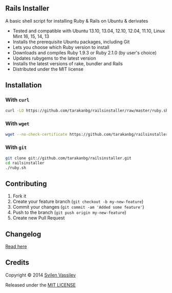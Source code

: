 ## Rails Installer

A basic shell script for installing Ruby & Rails on Ubuntu & derivates

* Tested and compatible with Ubuntu 13.10, 13.04, 12.10, 12.04, 11.10, Linux Mint 16, 15, 14, 13
* Installs the prerequisite Ubuntu packages, including Git
* Lets you choose which Ruby version to install
* Downloads and compiles Ruby 1.9.3 or Ruby 2.1.0 (by user's choice)
* Updates rubygems to the latest version
* Installs the latest versions of rake, bundler and Rails
* Distributed under the MIT license

## Installation

### With `curl`
```sh
curl -LO https://github.com/tarakanbg/railsinstaller/raw/master/ruby.sh && bash ruby.sh
```

### With `wget`
```sh
wget --no-check-certificate https://github.com/tarakanbg/railsinstaller/raw/master/ruby.sh && bash ruby.sh
```

### With `git`

```sh
git clone git://github.com/tarakanbg/railsinstaller.git
cd railsinstaller
./ruby.sh
```

## Contributing

1. Fork it
2. Create your feature branch (`git checkout -b my-new-feature`)
3. Commit your changes (`git commit -am 'Added some feature'`)
4. Push to the branch (`git push origin my-new-feature`)
5. Create new Pull Request

## Changelog

[Read here](https://github.com/tarakanbg/railsinstaller/blob/master/CHANGELOG.md)

## Credits

Copyright © 2014 [Svilen Vassilev](http://svilen.rubystudio.net)

Released under the [MIT LICENSE](https://github.com/tarakanbg/railsinstaller/blob/master/LICENSE)
